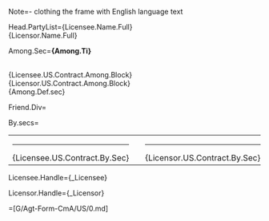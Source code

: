Note=- clothing the frame with English language text

Head.PartyList={Licensee.Name.Full}<br>{Licensor.Name.Full}

Among.Sec=<b>{Among.Ti}</b><br><br><ul type="none" style="padding-left: 0"><li>{Licensee.US.Contract.Among.Block}<br></li><li>{Licensor.US.Contract.Among.Block}<br></li><li>{Among.Def.sec}</li></ul>

Friend.Div=</i>

By.secs=<table><tr><td valign="top" width="300px"><hr>{Licensee.US.Contract.By.Sec}</td><td width="100px"></td><td valign="top" width="300px"><hr>{Licensor.US.Contract.By.Sec}</td></tr></table>

Licensee.Handle={_Licensee}

Licensor.Handle={_Licensor}

=[G/Agt-Form-CmA/US/0.md]
